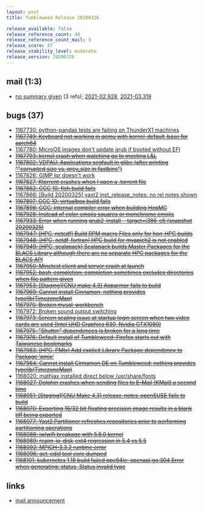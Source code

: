 ```yaml
---
layout: post
title: Tumbleweed Release 20200326

release_available: false
release_reference_count: 40
release_reference_count_mail: 3
release_score: 87
release_stability_level: moderate
release_version: 20200326
---
```


## mail (1:3)

- [no summary given](https://github.com/boombatower/tumbleweed-review/issues/10) (3 refs); [2021-02.928](https://github.com/boombatower/tumbleweed-review/issues/10), [2021-03.319](https://github.com/boombatower/tumbleweed-review/issues/10)

## bugs (37)

<!--more-->

- [1167730: python-pandas tests are failing on ThunderX1 machines](https://bugzilla.opensuse.org/show_bug.cgi?id=1167730)
- ~~[1167749: Keyboard not working in qemu with kernel-default-base for aarch64](https://bugzilla.opensuse.org/show_bug.cgi?id=1167749)~~
- [1167780: MicroOS images don't update grub if booted without EFI](https://bugzilla.opensuse.org/show_bug.cgi?id=1167780)
- ~~[1167793: kernel crash when watching go to meeting L&L](https://bugzilla.opensuse.org/show_bug.cgi?id=1167793)~~
- ~~[1167802: VDPAU: Applications segfault in glibc (after printing ""corrupted size vs. prev_size in fastbins")](https://bugzilla.opensuse.org/show_bug.cgi?id=1167802)~~
- [1167826: GIMP lqr doesn't work](https://bugzilla.opensuse.org/show_bug.cgi?id=1167826)
- ~~[1167827: Ktorrent crashes when I open a .torrent file](https://bugzilla.opensuse.org/show_bug.cgi?id=1167827)~~
- ~~[1167862: GCC 10: fish build fails](https://bugzilla.opensuse.org/show_bug.cgi?id=1167862)~~
- [1167866: \[Build 20200325\] yast2 inst_release_notes: no rel notes shown](https://bugzilla.opensuse.org/show_bug.cgi?id=1167866)
- ~~[1167897: GCC 10: virtualbox build fails](https://bugzilla.opensuse.org/show_bug.cgi?id=1167897)~~
- ~~[1167898: GCC: Internal compiler error when building HepMC](https://bugzilla.opensuse.org/show_bug.cgi?id=1167898)~~
- ~~[1167928: Instead of color emojis squares or monchrome emojis](https://bugzilla.opensuse.org/show_bug.cgi?id=1167928)~~
- ~~[1167933: Error when running grub2-install --target=i386-efi (snapshot 20200325)](https://bugzilla.opensuse.org/show_bug.cgi?id=1167933)~~
- ~~[1167947: \[HPC, netcdf\] Build RPM macro Files only for hon-HPC builds](https://bugzilla.opensuse.org/show_bug.cgi?id=1167947)~~
- ~~[1167948: \[HPC, netdf-fortran\] HPC build for mvapich2 is not enabled](https://bugzilla.opensuse.org/show_bug.cgi?id=1167948)~~
- ~~[1167949: \[HPC, scalapack\] Scalapack builds Master Packages for the BLACS Library although there are no separate HPC packages for the BLACS API](https://bugzilla.opensuse.org/show_bug.cgi?id=1167949)~~
- ~~[1167950: Minetest client and server crash at launch](https://bugzilla.opensuse.org/show_bug.cgi?id=1167950)~~
- ~~[1167952: bash-completion: completion sometimes excludes directories when file pattern given](https://bugzilla.opensuse.org/show_bug.cgi?id=1167952)~~
- ~~[1167953: \[Staging\]\[GNU make 4.3\] Apparmor fails to build](https://bugzilla.opensuse.org/show_bug.cgi?id=1167953)~~
- ~~[1167969: Cannot install Cinnamon, nothing provides typelib(TimezoneMap)](https://bugzilla.opensuse.org/show_bug.cgi?id=1167969)~~
- ~~[1167970: Broken mysql-workbench](https://bugzilla.opensuse.org/show_bug.cgi?id=1167970)~~
- [1167972: Broken sound output switching](https://bugzilla.opensuse.org/show_bug.cgi?id=1167972)
- ~~[1167973: Screen scaling issue at startup login screen when two video cards are used (Intel UHD Graphics 630, Nvidia GTX1080)](https://bugzilla.opensuse.org/show_bug.cgi?id=1167973)~~
- ~~[1167975: "Shutter" dependences is broken for a long time](https://bugzilla.opensuse.org/show_bug.cgi?id=1167975)~~
- ~~[1167976: Default install of Tumbleweed; Firefox starts out with Taiwanese bookmarks](https://bugzilla.opensuse.org/show_bug.cgi?id=1167976)~~
- ~~[1167983: \[HPC, PMIx\] Add explicit Library Package dependency to Package 'pmix'](https://bugzilla.opensuse.org/show_bug.cgi?id=1167983)~~
- ~~[1167984: Cannot install Cinnamon DE on Tumbleweed: nothing provides typelib(TimezoneMap)](https://bugzilla.opensuse.org/show_bug.cgi?id=1167984)~~
- [1168020: mathjax installed direct below /usr/share/fonts](https://bugzilla.opensuse.org/show_bug.cgi?id=1168020)
- ~~[1168027: Dolphin crashes when sending files to E-Mail (KMail) a second time](https://bugzilla.opensuse.org/show_bug.cgi?id=1168027)~~
- ~~[1168051: \[Staging\]\[GNU Make 4.3\] release-notes-openSUSE fails to build](https://bugzilla.opensuse.org/show_bug.cgi?id=1168051)~~
- ~~[1168070: Exporting 16/32 bit floating precision image results in a blank tiff being exported](https://bugzilla.opensuse.org/show_bug.cgi?id=1168070)~~
- ~~[1168077: Yast2 Partitioner refreshes repositories prior to performing partitioning operations](https://bugzilla.opensuse.org/show_bug.cgi?id=1168077)~~
- ~~[1168086: iwlwifi breakage with 5.6.0 kernel](https://bugzilla.opensuse.org/show_bug.cgi?id=1168086)~~
- ~~[1168089: reaim-io-disk-ext4 regression in 5.4 vs 5.5](https://bugzilla.opensuse.org/show_bug.cgi?id=1168089)~~
- ~~[1168092: MPICH-3.3.2 runtime error](https://bugzilla.opensuse.org/show_bug.cgi?id=1168092)~~
- ~~[1168096: get-edid tool core dumped](https://bugzilla.opensuse.org/show_bug.cgi?id=1168096)~~
- ~~[1168101: kubernetes 1.18 build failed ppc64le: openapi.go:304 Error when generating: status, Status invalid type](https://bugzilla.opensuse.org/show_bug.cgi?id=1168101)~~



## links

- [mail announcement](https://github.com/boombatower/tumbleweed-review/issues/10)
